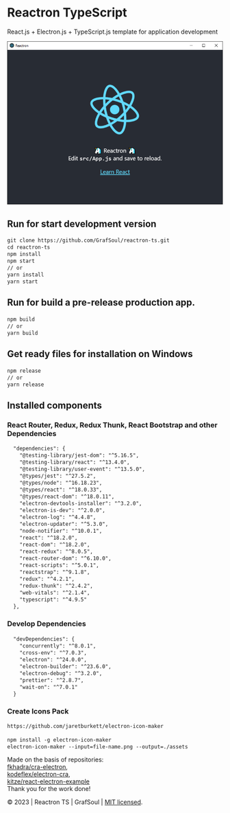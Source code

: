 # Reactron TypeScript

React.js + Electron.js + TypeScript.js template for application development

![alt text](/design/screen.png 'Reactron')

## Run for start development version

```
git clone https://github.com/GrafSoul/reactron-ts.git
cd reactron-ts
npm install
npm start
// or
yarn install
yarn start
```

## Run for build a pre-release production app.

```
npm build
// or
yarn build
```

## Get ready files for installation on Windows

```
npm release
// or
yarn release
```

## Installed components

### React Router, Redux, Redux Thunk, React Bootstrap and other Dependencies

```
  "dependencies": {
    "@testing-library/jest-dom": "^5.16.5",
    "@testing-library/react": "^13.4.0",
    "@testing-library/user-event": "^13.5.0",
    "@types/jest": "^27.5.2",
    "@types/node": "^16.18.23",
    "@types/react": "^18.0.33",
    "@types/react-dom": "^18.0.11",
    "electron-devtools-installer": "^3.2.0",
    "electron-is-dev": "^2.0.0",
    "electron-log": "^4.4.8",
    "electron-updater": "^5.3.0",
    "node-notifier": "^10.0.1",
    "react": "^18.2.0",
    "react-dom": "^18.2.0",
    "react-redux": "^8.0.5",
    "react-router-dom": "^6.10.0",
    "react-scripts": "^5.0.1",
    "reactstrap": "^9.1.8",
    "redux": "^4.2.1",
    "redux-thunk": "^2.4.2",
    "web-vitals": "^2.1.4",
    "typescript": "^4.9.5"
  },
```

### Develop Dependencies

```
  "devDependencies": {
    "concurrently": "^8.0.1",
    "cross-env": "^7.0.3",
    "electron": "^24.0.0",
    "electron-builder": "^23.6.0",
    "electron-debug": "^3.2.0",
    "prettier": "^2.8.7",
    "wait-on": "^7.0.1"
  }
```

### Create Icons Pack

```
https://github.com/jaretburkett/electron-icon-maker

npm install -g electron-icon-maker
electron-icon-maker --input=file-name.png --output=./assets
```

Made on the basis of repositories:  
[fkhadra/cra-electron],  
[kodeflex/electron-cra],  
[kitze/react-electron-example]  
Thank you for the work done!

&#169; 2023 | Reactron TS | GrafSoul | [MIT licensed].

[mit licensed]: https://github.com/GrafSoul/reactron/blob/master/LICENSE
[fkhadra/cra-electron]: https://github.com/fkhadra/cra-electron
[kodeflex/electron-cra]: https://github.com/kodeflex/electron-cra
[kitze/react-electron-example]: https://github.com/kitze/react-electron-example
